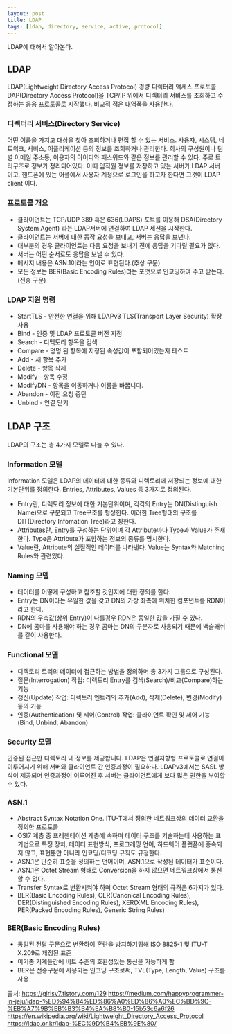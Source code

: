 ```yaml
---
layout: post
title: LDAP
tags: [ldap, directory, service, active, protocol]
---
```


LDAP에 대해서 알아본다.

## LDAP
  LDAP(Lightweight Directory Access Protocol) 경량 디렉터리 액세스 프로토콜
  DAP(Directory Access Protocol)을 TCP/IP 위에서 디렉터리 서비스를 조회하고 수정하는 응용 프로토콜로 시작했다. 비교적 적은 대역폭을 사용한다.
    
### 디렉터리 서비스(Directory Service)
  어떤 이름을 가지고 대상을 찾아 조회하거나 편집 할 수 있는 서비스. 사용자, 시스템, 네트워크, 서비스, 어플리케이션 등의 정보를 조회하거나 관리한다. 회사의 구성원이나 팀별 이메일 주소등, 이용자의 아이디와 패스워드와 같은 정보를 관리할 수 있다. 주로 트리구조로 정보가 정리되어있다. 이때 임직원 정보를 저장하고 있는 서버가 LDAP 서버이고, 핸드폰에 있는 어플에서 사용자 계정으로 로그인을 하고자 한다면 그것이 LDAP client 이다.
  
### 프로토콜 개요
  - 클라이언트는 TCP/UDP 389 혹은 636(LDAPS) 포트를 이용해 DSA(Directory System Agent) 라는 LDAP서버에 연결하여 LDAP 세션을 시작한다.
  - 클라이언트는 서버에 대한 동작 요청을 보내고, 서버는 응답을 보낸다.
  - 대부분의 경우 클라이언트는 다음 요청을 보내기 전에 응답을 기다릴 필요가 없다.
  - 서버는 어떤 순서로도 응답을 보낼 수 있다.
  - 메시지 내용은 ASN.1이라는 언어로 표현된다.(추상 구문)
  - 모든 정보는 BER(Basic Encoding Rules)라는 포맷으로 인코딩하여 주고 받는다.(전송 구문)
  
### LDAP 지원 명령
  - StartTLS - 안전한 연결을 위해 LDAPv3 TLS(Transport Layer Security) 확장 사용
  - Bind - 인증 및 LDAP 프로토콜 버전 지정
  - Search - 디멕토리 항목을 검색
  - Compare - 명명 된 항목에 지정된 속성값이 포함되어있는지 테스트
  - Add - 새 항목 추가
  - Delete - 항목 삭제
  - Modify - 항목 수정
  - ModifyDN - 항목을 이동하거나 이름을 바꿉니다.
  - Abandon - 이전 요청 중단
  - Unbind - 연결 닫기
  
## LDAP 구조
  LDAP의 구조는 총 4가지 모델로 나눌 수 있다.
  
### Information 모델
  Information 모델은 LDAP의 데이터에 대한 종류와 디렉토리에 저장되는 정보에 대한 기본단위를 정의한다. Entries, Attributes, Values 등 3가지로 정의된다.
  - Entry란, 디렉토리 정보에 대한 기본단위이며, 각각의 Entry는 DN(Distinguish Name)으로 구분되고 Tree구조를 형성한다. 이러한 Tree형태의 구조를 DIT(Directory Infomation Tree)라고 칭한다.
  - Attributes란, Entry를 구성하는 단위이며 각 Attribute마다 Type과 Value가 존재한다. Type은 Attribute가 포함하는 정보의 종류를 명시한다.
  - Value란, Attribute의 실질적인 데이터를 나타낸다. Value는 Syntax와 Matching Rules와 관련있다.
  
### Naming 모델
  - 데이터를 어떻게 구성하고 참조할 것인지에 대한 정의를 한다.
  - Entry는 DN이라는 유일한 값을 갖고 DN의 가장 좌측에 위치한 컴포넌트를 RDN이라고 한다.
  - RDN의 우측값(상위 Entry)이 다를경우 RDN은 동일한 값을 가질 수 있다.
  - DN에 콤마를 사용해야 하는 경우 콤마는 DN의 구분자로 사용되기 때문에 백슬래쉬를 같이 사용한다.
  
### Functional 모델
  - 디렉토리 트리의 데이터에 접근하는 방법을 정의하며 총 3가지 그룹으로 구성된다.
  - 질문(Interrogation) 작업: 디렉토리 Entry를 검색(Search)/비교(Compare)하는 기능
  - 갱신(Update) 작업: 디렉토리 엔트리의 추가(Add), 삭제(Delete), 변경(Modify) 등의 기능
  - 인증(Authentication) 및 제어(Control) 작업: 클라이언트 확인 및 제어 기능(Bind, Unbind, Abandon)
  
### Security 모델
  인증된 접근만 디렉토리 내 정보를 제공합니다. LDAP은 연결지향형 프로토콜로 연결이 이루어지기 위해 서버와 클라이언트 간 인증과정이 필요하다. LDAPv3에서는 SASL 방식이 제공되며 인증과정이 이루어진 후 서버는 클라이언트에게 보다 많은 권한을 부여할 수 있다.
 
 
 
 
### ASN.1 
  - Abstract Syntax Notation One. ITU-T에서 정의한 네트워크상의 데이터 교환을 정의한 프로토콜
  - OSI7 계층 중 프레젠테이션 계층에 속하며 데이터 구조를 기술하는데 사용하는 표기법으로 특정 장치, 데이터 표현방식, 프로그래밍 언어, 하드웨어 플랫폼에 종속되지 않고, 표현뿐만 아니라 인코딩/디코딩 규칙도 규정한다.
  - ASN.1은 단순히 표준을 정의하는 언어이며, ASN.1으로 작성된 데이터가 표준이다.
  - ASN.1은 Octet Stream 형태로 Conversion을 하지 않으면 네트워크상에서 통신할 수 없다.
  - Transfer Syntax로 변환시켜야 하며 Octet Stream 형태의 규격은 6가지가 있다.
  - BER(Basic Encoding Rules), CER(Canonical Encoding Rules), DER(Distinguished Encoding Rules), XER(XML Encoding Rules), PER(Packed Encoding Rules), Generic String Rules)
  
### BER(Basic Encoding Rules)
  - 통일된 전달 구문으로 변환하여 혼란을 방지하기위해 ISO 8825-1 및 ITU-T X.209로 제정된 표준
  - 이기종 기계들간에 비트 수준의 호환성있는 통신을 가능하게 함
  - BER은 전송구문에 사용되는 인코딩 구조로써, TVL(Type, Length, Value) 구조를 사용
    
  
  출처: https://girlsy7.tistory.com/129
  https://medium.com/happyprogrammer-in-jeju/ldap-%ED%94%84%ED%86%A0%ED%86%A0%EC%BD%9C-%EB%A7%9B%EB%B3%B4%EA%B8%B0-15b53c6a6f26
  https://en.wikipedia.org/wiki/Lightweight_Directory_Access_Protocol
  https://ldap.or.kr/ldap-%EC%9D%B4%EB%9E%80/
  
